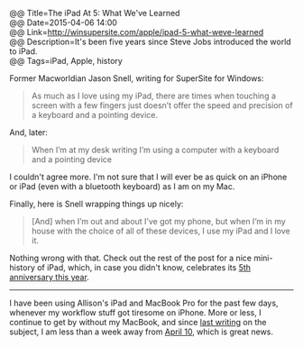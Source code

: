 @@ Title=The iPad At 5: What We've Learned  
@@ Date=2015-04-06 14:00  
@@ Link=http://winsupersite.com/apple/ipad-5-what-weve-learned  
@@ Description=It's been five years since Steve Jobs introduced the world to iPad.  
@@ Tags=iPad, Apple, history  

Former Macworldian Jason Snell, writing for SuperSite for Windows:
>As much as I love using my iPad, there are times when touching a screen with a few fingers just doesn’t offer the speed and precision of a keyboard and a pointing device.

And, later:
>When I’m at my desk writing I’m using a computer with a keyboard and a pointing device

I couldn't agree more. I'm not sure that I will ever be as quick on an iPhone or iPad (even with a bluetooth keyboard) as I am on my Mac.

Finally, here is Snell wrapping things up nicely:
>[And] when I’m out and about I’ve got my phone, but when I’m in my house with the choice of all of these devices, I use my iPad and I love it.

Nothing wrong with that. Check out the rest of the post for a nice mini-history of iPad, which, in case you didn't know, celebrates its [5th anniversary this year](http://www.theoveranalyzed.net/archive/2015/1/five-years-of-ipad).

<hr class="small" />

I have been using Allison's iPad and MacBook Pro for the past few days, whenever my workflow stuff got tiresome on iPhone. More or less, I continue to get by without my MacBook, and since [last writing](http://www.theoveranalyzed.net/archive/2015/3/macbookless) on the subject, I am less than a week away from [April 10](http://www.cnet.com/products/apple-macbook-2015/), which is great news.